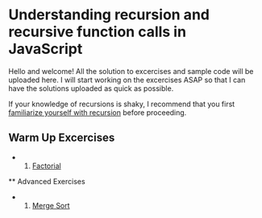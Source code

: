 # Understanding recursion and recursive function calls in JavaScript

Hello and welcome! All the solution to excercises and sample code will be uploaded here. 
I will start working on the excercises ASAP so that I can have the solutions uploaded as quick as possible.

If your knowledge of recursions is shaky, I recommend that you first <a href="http://www.thecodingdelight.com/understanding-recursive-function-calls/">familiarize yourself with recursion</a> before proceeding.

## Warm Up Excercises

* 1. <a href="https://github.com/JWLee89/The-Coding-Delight/blob/master/JavaScript/recursion/exercises/factorial.js"> Factorial </a>

** Advanced Exercises

* 1. <a href="https://github.com/JWLee89/The-Coding-Delight/tree/master/JavaScript/algorithms/sorts/merge-sort">Merge Sort</a>
